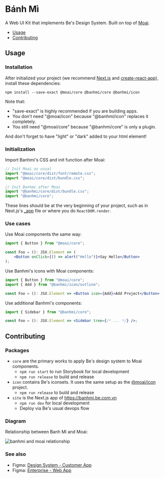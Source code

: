 # Bánh Mì

A Web UI Kit that implements Be's Design System. Built on top of [Moai](https://github.com/thien-do/moai).

-   [Usage](#usage)
-   [Contributing](#contributing)

## Usage

### Installation

After initialized your project (we recommend [Next.js](https://nextjs.org/) and [create-react-app](https://create-react-app.dev/)), install these dependencies:

```
npm install --save-exact @moai/core @banhmi/core @banhmi/icon
```

Note that:

-   "save-exact" is highly recommended if you are building apps.
-   You don't need "@moai/icon" because "@banhmi/icon" replaces it completely.
-   You still need "@moai/core" because "@banhmi/core" is only a plugin.

And don't forget to have "light" or "dark" added to your html element!

### Initialization

Import Banhmi's CSS and init function after Moai:

```jsx
// Init Moai as usual
import "@moai/core/dist/font/remote.css";
import "@moai/core/dist/bundle.css";

// Init Banhmi after Moai
import "@banhmi/core/dist/bundle.css";
import "@banhmi/core";
```

These lines should be at the very beginning of your project, such as in Next.js's [\_app](https://nextjs.org/docs/advanced-features/custom-app) file or where you do `ReactDOM.render`.

### Use cases

Use Moai components the same way:

```jsx
import { Button } from "@moai/core";

const Foo = (): JSX.Element => (
	<Button onClick={() => alert("Hello")}>Say Hello</Button>
);
```

Use Banhmi's icons with Moai components:

```jsx
import { Button } from "@moai/core";
import { Add } from "@banhmi/icon/outline";

const Foo = (): JSX.Element => <Button icon={Add}>Add Project</Button>;
```

Use additional Banhmi's components:

```jsx
import { Sidebar } from "@banhmi/core";

const Foo = (): JSX.Element => <Sidebar tree={/* ... */} />;
```

## Contributing

### Packages

-   `core` are the primary works to apply Be's design system to Moai components.
    -   `npm run start` to run Storybook for local development
    -   `npm run release` to build and release
-   `icon` contains Be's iconsets. It uses the same setup as the [@moai/icon](https://github.com/thien-do/moai/tree/master/icon) project.
    -   `npm run release` to build and release
-   `site` is the Next.js app of https://banhmi.be.com.vn
    -   `npm run dev` for local development
    -   Deploy via Be's usual devops flow

### Diagram

Relationship between Banh Mi and Moai:

![banhmi and moai relationship](docs/diagram.png)

### See also

-   Figma: [Design System - Customer App](https://www.figma.com/file/Jn6hwGTaNHH64Kpd474NIg/Design-System-CustomerApp)
-   Figma: [Enterprise - Web App](https://www.figma.com/file/T3DgN2PD2DnhSgsmVVb5riIl/%F0%9F%96%A5%EF%B8%8F-Enterprise-Web-App)
